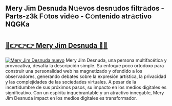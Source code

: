 ## Mery Jim Desnuda N𝚞𝚎vos desn𝚞dos filtr𝚊dos - Parts-z3k F𝚘tos vid𝚎o - C𝚘ntenido atr𝚊ctivo NQGKa

# <h2><a href="http://mb6qipm.tromn.icu/?c=Mery+Jim+Desnuda">🔗👉👉👉 Mery Jim Desnuda 🔗🔗</a></h2>

[![Mery Jim Desnuda nuevo](https://i.imgur.com/pEAQMta.gif)](http://mb6qipm.tromn.icu/?c=Mery+Jim+Desnuda)
Mery Jim Desnuda, una persona multifacética y provocativa, desafía la descripción simple. Su enfoque poco ortodoxo para construir una personalidad web ha magnetizado y ofendido a los observadores, generando debates sobre la expresión artística, la privacidad y las complejidades de las sociedades virtuales. A pesar de la incertidumbre de sus próximos pasos, su impacto en los medios digitales es significativo. Con un espíritu inquebrantable y un atractivo innegable, Mery Jim Desnuda impact en los medios digitales es transformador.
